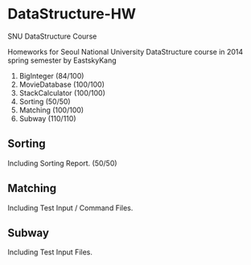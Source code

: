# DataStructure-HW

SNU DataStructure Course

Homeworks for Seoul National University DataStructure course in 2014 spring semester by EastskyKang

1. BigInteger (84/100)
2. MovieDatabase (100/100)
3. StackCalculator (100/100)
4. Sorting (50/50)
5. Matching (100/100)
6. Subway (110/110)

## Sorting

Including Sorting Report. (50/50)

## Matching 

Including Test Input / Command Files. 

## Subway 

Including Test Input Files.
